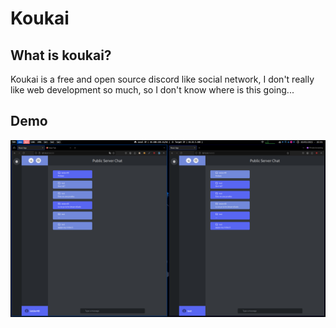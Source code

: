 # Koukai

## What is koukai?
Koukai is a free and open source discord like social network, I don't really like web development so much, so I don't know where is this going...

## Demo
![demo](media/demo.png)
